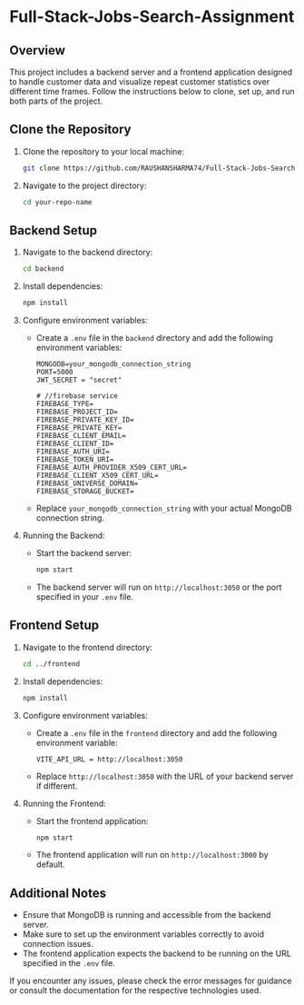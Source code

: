 # Full-Stack-Jobs-Search-Assignment

## Overview

This project includes a backend server and a frontend application designed to handle customer data and visualize repeat customer statistics over different time frames. Follow the instructions below to clone, set up, and run both parts of the project.

## Clone the Repository

1. Clone the repository to your local machine:

   ```bash
   git clone https://github.com/RAUSHANSHARMA74/Full-Stack-Jobs-Search-Assignment.git
   ```

2. Navigate to the project directory:

   ```bash
   cd your-repo-name
   ```

## Backend Setup

1. Navigate to the backend directory:

   ```bash
   cd backend
   ```

2. Install dependencies:

   ```bash
   npm install
   ```

3. Configure environment variables:

   - Create a `.env` file in the `backend` directory and add the following environment variables:

     ```env
     MONGODB=your_mongodb_connection_string
     PORT=5000
     JWT_SECRET = "secret"

     # //firebase service
     FIREBASE_TYPE=
     FIREBASE_PROJECT_ID=
     FIREBASE_PRIVATE_KEY_ID=
     FIREBASE_PRIVATE_KEY= 
     FIREBASE_CLIENT_EMAIL=
     FIREBASE_CLIENT_ID=
     FIREBASE_AUTH_URI=
     FIREBASE_TOKEN_URI=
     FIREBASE_AUTH_PROVIDER_X509_CERT_URL=
     FIREBASE_CLIENT_X509_CERT_URL=
     FIREBASE_UNIVERSE_DOMAIN=
     FIREBASE_STORAGE_BUCKET=
     ```

   - Replace `your_mongodb_connection_string` with your actual MongoDB connection string.

4. Running the Backend:

   - Start the backend server:

     ```bash
     npm start
     ```

   - The backend server will run on `http://localhost:3050` or the port specified in your `.env` file.

## Frontend Setup

1. Navigate to the frontend directory:

   ```bash
   cd ../frontend
   ```

2. Install dependencies:

   ```bash
   npm install
   ```

3. Configure environment variables:

   - Create a `.env` file in the `frontend` directory and add the following environment variable:

     ```env
     VITE_API_URL = http://localhost:3050
     ```

   - Replace `http://localhost:3050` with the URL of your backend server if different.

4. Running the Frontend:

   - Start the frontend application:

     ```bash
     npm start
     ```

   - The frontend application will run on `http://localhost:3000` by default.

## Additional Notes

- Ensure that MongoDB is running and accessible from the backend server.
- Make sure to set up the environment variables correctly to avoid connection issues.
- The frontend application expects the backend to be running on the URL specified in the `.env` file.

If you encounter any issues, please check the error messages for guidance or consult the documentation for the respective technologies used.
